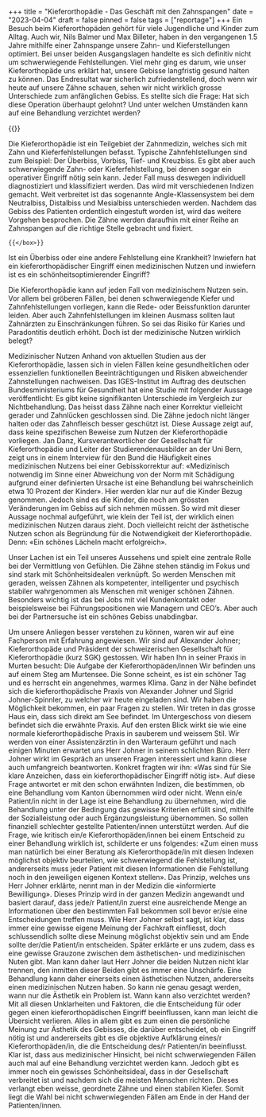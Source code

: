 +++
title = "Kieferorthopädie - Das Geschäft mit den Zahnspangen"
date = "2023-04-04"
draft = false
pinned = false
tags = ["reportage"]
+++
Ein Besuch beim Kieferorthopäden gehört für viele Jugendliche und Kinder zum Alltag. Auch wir, Nils Balmer und Max Billeter, haben in den vergangenen 1.5 Jahre mithilfe einer Zahnspange unsere Zahn- und Kieferstellungen optimiert. Bei unser beiden Ausgangslagen handelte es sich definitiv nicht um schwerwiegende Fehlstellungen. Viel mehr ging es darum, wie unser Kieferorthopäde uns erklärt hat, unsere Gebisse langfristig gesund halten zu können. Das Endresultat war sicherlich zufriedenstellend, doch wenn wir heute auf unsere Zähne schauen, sehen wir nicht wirklich grosse Unterschiede zum anfänglichen Gebiss. Es stellte sich die Frage: Hat sich diese Operation überhaupt gelohnt? Und unter welchen Umständen kann auf eine Behandlung verzichtet werden?

<!--StartFragment-->

{{<box title="Ausklappbare Box">}}

<!--EndFragment-->

Die Kieferorthopädie ist ein Teilgebiet der Zahnmedizin, welches sich mit Zahn und Kieferfehlstellungen befasst. Typische Zahnfehlstellungen sind zum Beispiel: Der Überbiss, Vorbiss, Tief- und Kreuzbiss. Es gibt aber auch schwerwiegende Zahn- oder Kieferfehlstellung, bei denen sogar ein operativer Eingriff nötig sein kann. Jeder Fall muss deswegen individuell diagnostiziert und klassifiziert werden. Das wird mit verschiedenen Indizen gemacht. Weit verbreitet ist das sogenannte Angle-Klassensystem bei dem Neutralbiss, Distalbiss und Mesialbiss unterschieden werden. Nachdem das Gebiss des Patienten ordentlich eingestuft worden ist, wird das weitere Vorgehen besprochen. Die Zähne werden daraufhin mit einer Reihe an Zahnspangen auf die richtige Stelle gebracht und fixiert.

<!--StartFragment-->

`{{</box>}}`



<!--EndFragment-->

Ist ein Überbiss oder eine andere Fehlstellung eine Krankheit? Inwiefern hat ein kieferorthopädischer Eingriff einen medizinischen Nutzen und inwiefern ist es ein schönheitsoptimierender Eingriff?

Die Kieferorthopädie kann auf jeden Fall von medizinischem Nutzen sein. Vor allem bei gröberen Fällen, bei denen schwerwiegende Kiefer und Zahnfehlstellungen vorliegen, kann die Rede- oder Beissfunktion darunter leiden. Aber auch Zahnfehlstellungen im kleinen Ausmass sollten laut Zahnärzten zu Einschränkungen führen. So sei das Risiko für Karies und Paradontitis deutlich erhöht. Doch ist der medizinische Nutzen wirklich belegt?

Medizinischer Nutzen 
Anhand von aktuellen Studien aus der Kieferorthopädie, lassen sich in vielen Fällen keine gesundheitlichen oder essenziellen funktionellen Beeinträchtigungen und Risiken abweichender Zahnstellungen nachweisen. Das IGES-Institut im Auftrag des deutschen Bundesministeriums für Gesundheit hat eine Studie mit folgender Aussage veröffentlicht: Es gibt keine signifikanten Unterschiede im Vergleich zur Nichtbehandlung. Das heisst dass Zähne nach einer Korrektur vielleicht gerader und Zahnlücken geschlossen sind. Die Zähne jedoch nicht länger halten oder das Zahnfleisch besser geschützt ist. Diese Aussage zeigt auf, dass keine spezifischen Beweise zum Nutzen der Kieferorthopädie vorliegen. Jan Danz, Kursverantwortlicher der Gesellschaft für Kieferorthopädie und Leiter der Studierendenausbilder an der Uni Bern, zeigt uns in einem Interview für den Bund die Häufigkeit eines medizinischen Nutzens bei einer Gebisskorrektur auf: «Medizinisch notwendig im Sinne einer Abweichung von der Norm mit Schädigung aufgrund einer definierten Ursache ist eine Behandlung bei wahrscheinlich etwa 10 Prozent der Kinder». Hier werden klar nur auf die Kinder Bezug genommen. Jedoch sind es die Kinder, die noch am grössten Veränderungen im Gebiss auf sich nehmen müssen. So wird mit dieser Aussage nochmal aufgeführt, wie klein der Teil ist, der wirklich einen medizinischen Nutzen daraus zieht. Doch vielleicht reicht der ästhetische Nutzen schon als Begründung für die Notwendigkeit der Kieferorthopädie. Denn: «Ein schönes Lächeln macht erfolgreich».

Unser Lachen ist ein Teil unseres Aussehens und spielt eine zentrale Rolle bei der Vermittlung von Gefühlen. Die Zähne stehen ständig im Fokus und sind stark mit Schönheitsidealen verknüpft. So werden Menschen mit geraden, weissen Zähnen als kompetenter, intelligenter und psychisch stabiler wahrgenommen als Menschen mit weniger schönen Zähnen. Besonders wichtig ist das bei Jobs mit viel Kundenkontakt oder beispielsweise bei Führungspositionen wie Managern und CEO’s. Aber auch bei der Partnersuche ist ein schönes Gebiss unabdingbar. 

Um unsere Anliegen besser verstehen zu können, waren wir auf eine Fachperson mit Erfahrung angewiesen. Wir sind auf Alexander Johner; Kieferorthopäde und Präsident der schweizerischen Gesellschaft für Kieferorthopädie (kurz SGK) gestossen. Wir haben Ihn in seiner Praxis in Murten besucht:
Die Aufgabe der Kieferorthopäden/innen
Wir befinden uns auf einem Steg am Murtensee. Die Sonne scheint, es ist ein schöner Tag und es herrscht ein angenehmes, warmes Klima. Ganz in der Nähe befindet sich die kieferorthopädische Praxis von Alexander Johner und Sigrid Johner-Spinnler, zu welcher wir heute eingeladen sind. Wir haben die Möglichkeit bekommen, ein paar Fragen zu stellen. Wir treten in das grosse Haus ein, dass sich direkt am See befindet. Im Untergeschoss von diesem befindet sich die erwähnte Praxis. Auf den ersten Blick wirkt sie wie eine normale kieferorthopädische Praxis in sauberem und weissem Stil. Wir werden von einer Assistenzärztin in den Warteraum geführt und nach einigen Minuten erwartet uns Herr Johner in seinem schlichten Büro. Herr Johner wirkt im Gespräch an unseren Fragen interessiert und kann diese auch umfangreich beantworten.
Konkret fragten wir ihn: «Was sind für Sie klare Anzeichen, dass ein kieferorthopädischer Eingriff nötig ist». Auf diese Frage antwortet er mit den schon erwähnten Indizen, die bestimmen, ob eine Behandlung vom Kanton übernommen wird oder nicht. Wenn ein/e Patient/in nicht in der Lage ist eine Behandlung zu übernehmen, wird die Behandlung unter der Bedingung das gewisse Kriterien erfüllt sind, mithilfe der Sozialleistung oder auch Ergänzungsleistung übernommen. So sollen finanziell schlechter gestellte Patienten/innen unterstützt werden.
Auf die Frage, wie kritisch ein/e Kieferorthopäden/innen bei einem Entscheid zu einer Behandlung wirklich ist, schilderte er uns folgendes: «Zum einen muss man natürlich bei einer Beratung als Kieferorthopäde/in mit diesen Indexen möglichst objektiv beurteilen, wie schwerwiegend die Fehlstellung ist, andererseits muss jeder Patient mit diesen Informationen die Fehlstellung noch in den jeweiligen eigenen Kontext stellen». Das Prinzip, welches uns Herr Johner erklärte, nennt man in der Medizin die «informierte Bewilligung». Dieses Prinzip wird in der ganzen Medizin angewandt und basiert darauf, dass jede/r Patient/in zuerst eine ausreichende Menge an Informationen über den bestimmten Fall bekommen soll bevor er/sie eine Entscheidungen treffen muss. Wie Herr Johner selbst sagt, ist klar, dass immer eine gewisse eigene Meinung der Fachkraft einfliesst, doch schlussendlich sollte diese Meinung möglichst objektiv sein und am Ende sollte der/die Patient/in entscheiden.
Später erklärte er uns zudem, dass es eine gewisse Grauzone zwischen dem ästhetischen- und medizinischen Nuten gibt. Man kann daher laut Herr Johner die beiden Nutzen nicht klar trennen, den inmitten dieser Beiden gibt es immer eine Unschärfe. Eine Behandlung kann daher einerseits einen ästhetischen Nutzen, andererseits einen medizinischen Nutzen haben. So kann nie genau gesagt werden, wann nur die Ästhetik ein Problem ist.
Wann kann also verzichtet werden?
Mit all diesen Unklarheiten und Faktoren, die die Entscheidung für oder gegen einen kieferorthopädischen Eingriff beeinflussen, kann man leicht die Übersicht verlieren. Alles in allem gibt es zum einen die persönliche Meinung zur Ästhetik des Gebisses, die darüber entscheidet, ob ein Eingriff nötig ist und andererseits gibt es die objektive Aufklärung eines/r Kieferorthopäden/in, die die Entscheidung des/r Patienten/in beeinflusst. Klar ist, dass aus medizinischer Hinsicht, bei nicht schwerwiegenden Fällen auch mal auf eine Behandlung verzichtet werden kann. Jedoch gibt es immer noch ein gewisses Schönheitsideal, dass in der Gesellschaft verbreitet ist und nachdem sich die meisten Menschen richten. Dieses verlangt eben weisse, geordnete Zähne und einen stabilen Kiefer. Somit liegt die Wahl bei nicht schwerwiegenden Fällen am Ende in der Hand der Patienten/innen.